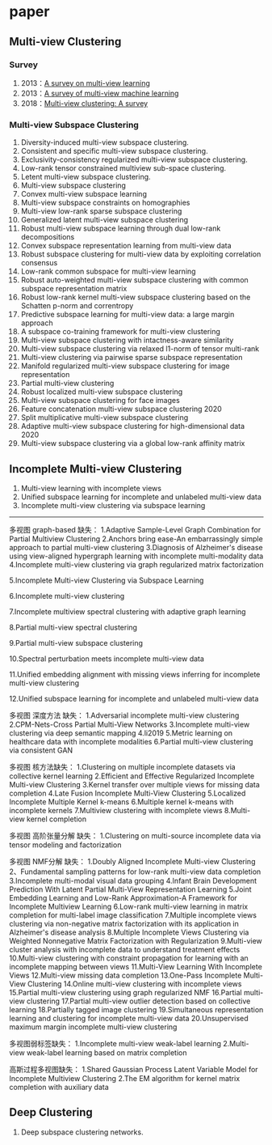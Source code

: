 # paper
## Multi-view Clustering
### Survey
1. 2013：[A survey on multi-view learning](https://arxiv.org/pdf/1304.5634.pdf)
2. 2013：[A survey of multi-view machine learning](https://www.researchgate.net/profile/Shiliang_Sun2/publication/257436121_A_survey_of_multi-view_machine_learning/links/5a66b7600f7e9b6b8fde5659/A-survey-of-multi-view-machine-learning.pdf)
3. 2018：[Multi-view clustering: A survey](https://ieeexplore.ieee.org/stamp/stamp.jsp?arnumber=8336846)

### Multi-view Subspace Clustering
1. Diversity-induced multi-view subspace clustering.
2. Consistent and specific multi-view subspace clustering.
3. Exclusivity-consistency regularized multi-view subspace clustering.
4. Low-rank tensor constrained multiview sub-space clustering.
5. Letent multi-view subspace clustering.
6. Multi-view subspace clustering
7. Convex multi-view subspace learning
8. Multi-view subspace constraints on homographies
9. Multi-view low-rank sparse subspace clustering
10. Generalized latent multi-view subspace clustering
11. Robust multi-view subspace learning through dual low-rank decompositions
11. Convex subspace representation learning from multi-view data
12. Robust subspace clustering for multi-view data by exploiting correlation consensus
13. Low-rank common subspace for multi-view learning
14. Robust auto-weighted multi-view subspace clustering with common subspace representation matrix
15. Robust low-rank kernel multi-view subspace clustering based on the Schatten p-norm and correntropy
16. Predictive subspace learning for multi-view data: a large margin approach
17. A subspace co-training framework for multi-view clustering
18. Multi-view subspace clustering with intactness-aware similarity
19. Multi-view subspace clustering via relaxed l1-norm of tensor multi-rank
20. Multi-view clustering via pairwise sparse subspace representation
21. Manifold regularized multi-view subspace clustering for image representation
22. Partial multi-view clustering
23. Robust localized multi-view subspace clustering
24. Multi-view subspace clustering for face images
25. Feature concatenation multi-view subspace clustering 2020
26. Split multiplicative multi-view subspace clustering
27. Adaptive multi-view subspace clustering for high-dimensional data 2020
28. Multi-view subspace clustering via a global low-rank affinity matrix


## Incomplete Multi-view Clustering
1. Multi-view learning with incomplete views
2. Unified subspace learning for incomplete and unlabeled multi-view data
3. Incomplete multi-view clustering via subspace learning
---
多视图 graph-based 缺失：
1.Adaptive Sample-Level Graph Combination for Partial Multiview Clustering
2.Anchors bring ease-An embarrassingly simple approach to partial multi-view clustering
3.Diagnosis of Alzheimer's disease using view-aligned hypergraph learning with incomplete multi-modality data
4.Incomplete multi-view clustering via graph regularized matrix factorization

5.Incomplete Multi-view Clustering via Subspace Learning

6.Incomplete multi-view clustering

7.Incomplete multiview spectral clustering with adaptive graph learning

8.Partial multi-view spectral clustering

9.Partial multi-view subspace clustering

10.Spectral perturbation meets incomplete multi-view data

11.Unified embedding alignment with missing views inferring for incomplete multi-view clustering

12.Unified subspace learning for incomplete and unlabeled multi-view data


多视图 深度方法 缺失：
1.Adversarial incomplete multi-view clustering
2.CPM-Nets-Cross Partial Multi-View Networks
3.Incomplete multi-view clustering via deep semantic mapping
4.li2019
5.Metric learning on healthcare data with incomplete modalities
6.Partial multi-view clustering via consistent GAN


多视图 核方法缺失：
1.Clustering on multiple incomplete datasets via collective kernel learning
2.Efficient and Effective Regularized Incomplete Multi-view Clustering
3.Kernel transfer over multiple views for missing data completion
4.Late Fusion Incomplete Multi-View Clustering
5.Localized Incomplete Multiple Kernel k-means
6.Multiple kernel k-means with incomplete kernels
7.Multiview clustering with incomplete views
8.Multi-view kernel completion

多视图 高阶张量分解 缺失：
1.Clustering on multi-source incomplete data via tensor modeling and factorization

多视图 NMF分解 缺失：
1.Doubly Aligned Incomplete Multi-view Clustering
2、Fundamental sampling patterns for low-rank multi-view data completion
3.Incomplete multi-modal visual data grouping
4.Infant Brain Development Prediction With Latent Partial Multi-View Representation Learning
5.Joint Embedding Learning and Low-Rank Approximation-A Framework for Incomplete Multiview Learning
6.Low-rank multi-view learning in matrix completion for multi-label image classification
7.Multiple incomplete views clustering via non-negative matrix factorization with its application in Alzheimer's disease analysis
8.Multiple Incomplete Views Clustering via Weighted Nonnegative Matrix Factorization with  Regularization
9.Multi-view cluster analysis with incomplete data to understand treatment effects
10.Multi-view clustering with constraint propagation for learning with an incomplete mapping between views
11.Multi-View Learning With Incomplete Views
12.Multi-view missing data completion
13.One-Pass Incomplete Multi-View Clustering
14.Online multi-view clustering with incomplete views
15.Partial multi-view clustering using graph regularized NMF
16.Partial multi-view clustering
17.Partial multi-view outlier detection based on collective learning
18.Partially tagged image clustering
19.Simultaneous representation learning and clustering for incomplete multi-view data
20.Unsupervised maximum margin incomplete multi-view clustering



多视图弱标签缺失：
1.Incomplete multi-view weak-label learning
2.Multi-view weak-label learning based on matrix completion


高斯过程多视图缺失：
1.Shared Gaussian Process Latent Variable Model for Incomplete Multiview Clustering
2.The EM algorithm for kernel matrix completion with auxiliary data


## Deep  Clustering
1. Deep subspace clustering networks.

